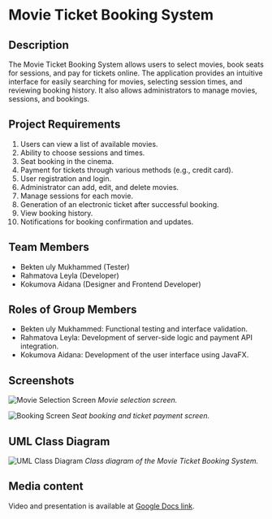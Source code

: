 # Movie Ticket Booking System

## Description

The Movie Ticket Booking System allows users to select movies, book seats for sessions, and pay for tickets online. The application provides an intuitive interface for easily searching for movies, selecting session times, and reviewing booking history. It also allows administrators to manage movies, sessions, and bookings.

## Project Requirements

1. Users can view a list of available movies.
2. Ability to choose sessions and times.
3. Seat booking in the cinema.
4. Payment for tickets through various methods (e.g., credit card).
5. User registration and login.
6. Administrator can add, edit, and delete movies.
7. Manage sessions for each movie.
8. Generation of an electronic ticket after successful booking.
9. View booking history.
10. Notifications for booking confirmation and updates.

## Team Members
- Bekten uly Mukhammed (Tester)
- Rahmatova Leyla (Developer)
- Kokumova Aidana (Designer and Frontend Developer)

## Roles of Group Members
- Bekten uly Mukhammed: Functional testing and interface validation.
- Rahmatova Leyla: Development of server-side logic and payment API integration.
- Kokumova Aidana: Development of the user interface using JavaFX.

## Screenshots

![Movie Selection Screen](https://example.com/film-selection.png)
*Movie selection screen.*

![Booking Screen](https://example.com/booking-screen.png)
*Seat booking and ticket payment screen.*

## UML Class Diagram

![UML Class Diagram](https://example.com/uml-class-diagram.png)
*Class diagram of the Movie Ticket Booking System.*

## Media content

Video and presentation is available at [Google Docs link](https://docs.google.com/your-link).

